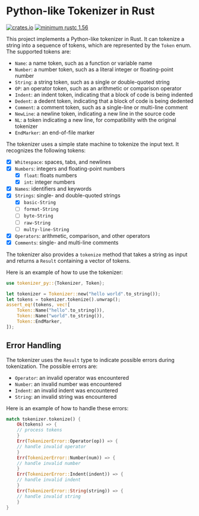 Python-like Tokenizer in Rust
=============================

[![crates.io](https://img.shields.io/crates/v/yab2.svg)](https://crates.io/crates/tokenizer_py)
[![minimum rustc 1.56](
https://img.shields.io/badge/rustc-1.56+-blue?logo=rust)](
https://rust-lang.github.io/rfcs/2495-min-rust-version.html)

This project implements a Python-like tokenizer in Rust. It can tokenize a string into a sequence of tokens, which are
represented by the `Token` enum. The supported tokens are:

- `Name`: a name token, such as a function or variable name
- `Number`: a number token, such as a literal integer or floating-point number
- `String`: a string token, such as a single or double-quoted string
- `OP`: an operator token, such as an arithmetic or comparison operator
- `Indent`: an indent token, indicating that a block of code is being indented
- `Dedent`: a dedent token, indicating that a block of code is being dedented
- `Comment`: a comment token, such as a single-line or multi-line comment
- `NewLine`: a newline token, indicating a new line in the source code
- `NL`: a token indicating a new line, for compatibility with the original tokenizer
- `EndMarker`: an end-of-file marker

The tokenizer uses a simple state machine to tokenize the input text. It recognizes the following tokens:

- [x] `Whitespace`: spaces, tabs, and newlines
- [x] `Numbers`: integers and floating-point numbers
    - [x] `float`: floats numbers
    - [x] `int`: integer numbers
- [x] `Names`: identifiers and keywords
- [x] `Strings`: single- and double-quoted strings
    - [x] `basic-String`
    - [ ] `format-String`
    - [ ] `byte-String`
    - [ ] `raw-String`
    - [ ] `multy-line-String`
- [x] `Operators`: arithmetic, comparison, and other operators
- [x] `Comments`: single- and multi-line comments

The tokenizer also provides a `tokenize` method that takes a string as input and returns a `Result` containing a vector
of tokens.

Here is an example of how to use the tokenizer:

```rust
use tokenizer_py::{Tokenizer, Token};

let tokenizer = Tokenizer::new("hello world".to_string());
let tokens = tokenizer.tokenize().unwrap();
assert_eq!(tokens, vec![
    Token::Name("hello".to_string()),
    Token::Name("world".to_string()),
    Token::EndMarker,
]);
```

## Error Handling

The tokenizer uses the `Result` type to indicate possible errors during tokenization. The possible errors are:

- `Operator`: an invalid operator was encountered
- `Number`: an invalid number was encountered
- `Indent`: an invalid indent was encountered
- `String`: an invalid string was encountered

Here is an example of how to handle these errors:

```rust
match tokenizer.tokenize() {
    Ok(tokens) => {
    // process tokens
    }
    Err(TokenizerError::Operator(op)) => {
    // handle invalid operator
    }
    Err(TokenizerError::Number(num)) => {
    // handle invalid number
    }
    Err(TokenizerError::Indent(indent)) => {
    // handle invalid indent
    }
    Err(TokenizerError::String(string)) => {
    // handle invalid string
    }
}
```